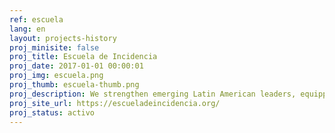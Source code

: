 ```yaml
---
ref: escuela
lang: en
layout: projects-history
proj_minisite: false
proj_title: Escuela de Incidencia
proj_date: 2017-01-01 00:00:01
proj_img: escuela.png
proj_thumb: escuela-thumb.png
proj_description: We strengthen emerging Latin American leaders, equipping them with our CivicLab methodology. We have carried out over 11 editions of our School of Advocacy around the region. Over 80 activists, public workers, journalists and academics have learned with us how to lead and articulate collective action to impact public policies.
proj_site_url: https://escueladeincidencia.org/
proj_status: activo
---
```

